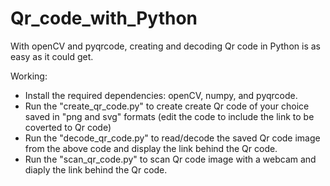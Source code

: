 # Qr_code_with_Python

With openCV and pyqrcode, creating and decoding Qr code in Python is as easy as it could get.

Working:
- Install the required dependencies: openCV, numpy, and pyqrcode.
- Run the "create_qr_code.py" to create create Qr code of your choice saved in "png and svg" formats (edit the code to include the link to be coverted to Qr code)
- Run the "decode_qr_code.py" to read/decode the saved Qr code image from the above code and display the link behind the Qr code.
- Run the "scan_qr_code.py" to scan Qr code image with a webcam and diaply the link behind the Qr code.
